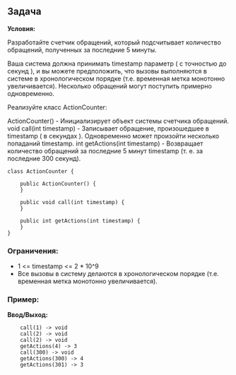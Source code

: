 ## Задача

**Условия:**

Разработайте счетчик обращений, который подсчитывает количество обращений, полученных за последние 5 минуты.

Ваша система должна принимать timestamp параметр ( с точностью до секунд ), и вы можете предположить, что вызовы выполняются в системе в хронологическом порядке (т.е. временная метка монотонно увеличивается). Несколько обращений могут поступить примерно одновременно.

Реализуйте класс ActionCounter:

ActionCounter() - Инициализирует объект системы счетчика обращений.
void call(int timestamp) - Записывает обращение, произошедшее в timestamp ( в секундах ). Одновременно может произойти несколько попаданий timestamp.
int getActions(int timestamp) - Возвращает количество обращений за последние 5 минут timestamp (т. е. за последние 300 секунд).
    
    class ActionCounter {

        public ActionCounter() {
        }
    
        public void call(int timestamp) {
        }
    
        public int getActions(int timestamp) {
        }
    }

### Ограничения:

- 1 <= timestamp <= 2 * 10^9
- Все вызовы в систему делаются в хронологическом порядке (т.е. временная метка монотонно увеличивается).

### Пример:

**Ввод/Выход:**

        call(1) -> void
        call(2) -> void
        call(2) -> void
        getActions(4) -> 3
        call(300) -> void
        getActions(300) -> 4
        getActions(301) -> 3

